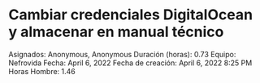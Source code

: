 # Cambiar credenciales DigitalOcean y almacenar en manual técnico

Asignados: Anonymous, Anonymous
Duración (horas): 0.73
Equipo: Nefrovida
Fecha: April 6, 2022
Fecha de creación: April 6, 2022 8:25 PM
Horas Hombre: 1.46
